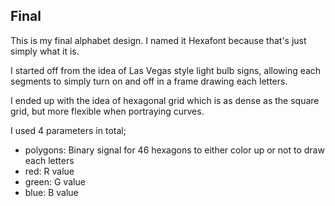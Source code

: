 ## Final

This is my final alphabet design.
I named it Hexafont because that's just simply what it is.

I started off from the idea of Las Vegas style light bulb signs,
allowing each segments to simply turn on and off in a frame drawing each letters.

I ended up with the idea of hexagonal grid which is as dense as the square grid, but more flexible when portraying curves. 

I used 4 parameters in total;
   * polygons: Binary signal for 46 hexagons to either color up or not to draw each letters
   * red: R value
   * green: G value
   * blue: B value
